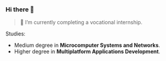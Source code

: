 ### Hi there 👋

> 🔭 I’m currently completing a vocational internship.

Studies:
- Medium degree in **Microcomputer Systems and Networks**.
- Higher degree in **Multiplatform Applications Development**.
